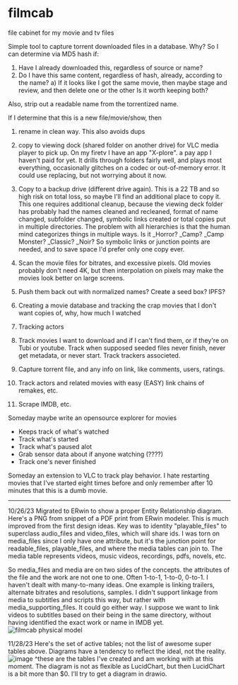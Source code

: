 # filmcab
file cabinet for my movie and tv files

Simple tool to capture torrent downloaded files in a database.
Why? So I can determine via MD5 hash if:
  1) Have I already downloaded this, regardless of source or name?
  2) Do I have this same content, regardless of hash, already, according to the name?
    a) If it looks like I got the same movie, then maybe stage and review, and then delete one or the other
      Is it worth keeping both?

Also, strip out a readable name from the torrentized name.

If I determine that this is a new file/movie/show, then
  1) rename in clean way.  This also avoids dups
  2) copy to viewing dock (shared folder on another drive) for VLC media player to pick up.
     On my firetv I have an app "X-plore". a pay app I haven't paid for yet. It drills through folders fairly well,
     and plays most everything, occasionally glitches on a codec or out-of-memory error.
     It could use replacing, but not worrying about it now.
  3) Copy to a backup drive (different drive again).  This is a 22 TB and so high risk on total loss, so maybe I'll find an additional place to copy it.
     This one requires additional cleanup, because the viewing deck folder has probably had the names cleaned and recleaned, format of name changed, subfolder changed, symbolic links created or total copies put in multiple directories.
     The problem with all hierarchies is that the human mind categorizes things in multiple ways. Is it _Horror? _Camp? _Camp Monster? _Classic? _Noir?
     So symbolic links or junction points are needed, and to save space I'd prefer only one copy ever.

  4) Scan the movie files for bitrates, and excessive pixels.  Old movies probably don't need 4K, but then interpolation on pixels may make the movies
     look better on large screens.
  5) Push them back out with normalized names?  Create a seed box? IPFS?

  6) Creating a movie database and tracking the crap movies that I don't want copies of, why, how much I watched
  7) Tracking actors
  8) Track movies I want to download and if I can't find them, or if they're on Tubi or youtube. Track when supposed seeded files never finish, never get metadata, or never start.  Track trackers associeted.
  9) Capture torrent file, and any info on link, like comments, users, ratings.

  10) Track actors and related movies with easy (EASY) link chains of remakes, etc.
  11) Scrape IMDB, etc.

Someday maybe write an opensource explorer for movies
  - Keeps track of what's watched
  - Track what's started
  - Track what's paused alot
  - Grab sensor data about if anyone watching (????)
  - Track one's never finished

Someday an extension to VLC to track play behavior. I hate restarting movies that I've started eight times before and only remember after 10 minutes that this is a dumb movie.

--------------------------------------------------------------------------------------------------------------
10/26/23
Migrated to ERwin to show a proper Entity Relationship diagram.  Here's a PNG from snippet of a PDF print from ERwin modeler.  This is much improved from the first design ideas. Key was to identity "playable_files" to superclass audio_files and video_files, which will share ids. I was torn on media_files since I only have one attribute, but it's the junction point for readable_files, playable_files, and where the media tables can join to.  The media table represents videos, music videos, recordings, pdfs, novels, etc.

So media_files and media are on two sides of the concepts. the attributes of the file and the work are not one to one. Often 1-to-1, 1-to-0, 0-to-1.  I haven't dealt with many-to-many ideas.  One example is linking trailers, alternate bitrates and resolutions, samples.  I didn't support linkage from media to subtitles and scripts this way, but rather with media_supporting_files.  It could go either way.  I suppose we want to link videos to subtitles based on their being in the same directory, without having identified the exact work or name in IMDB yet.
![filmcab physical model](https://github.com/jeffshumphreys/filmcab/assets/47931319/f02d3095-e8cc-42b5-ba0f-b360b939b2d8)

11/28/23
Here's the set of active tables; not the list of awesome super tables above.  Diagrams have a tendency to reflect the ideal, not the reality.
![image](https://github.com/jeffshumphreys/filmcab/assets/47931319/cbb2d3c9-4192-439e-bc98-f8dbe877310e)
^these are the tables I've created and am working with at this moment. The diagram is not as flexible as LucidChart, but then LucidChart is a bit more than $0.
I'll try to get a diagram in drawio.

